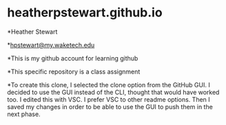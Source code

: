 # heatherpstewart.github.io
*Heather Stewart 

*hpstewart@my.waketech.edu

*This is my github account for learning github

*This specific repository is a class assignment

*To create this clone, I selected the clone option from the GitHub GUI. I decided to use the GUI instead of the CLI, thought that would have worked too. I edited this with VSC. I prefer VSC to other readme options. Then I saved my changes in order to be able to use the GUI to push them in the next phase. 